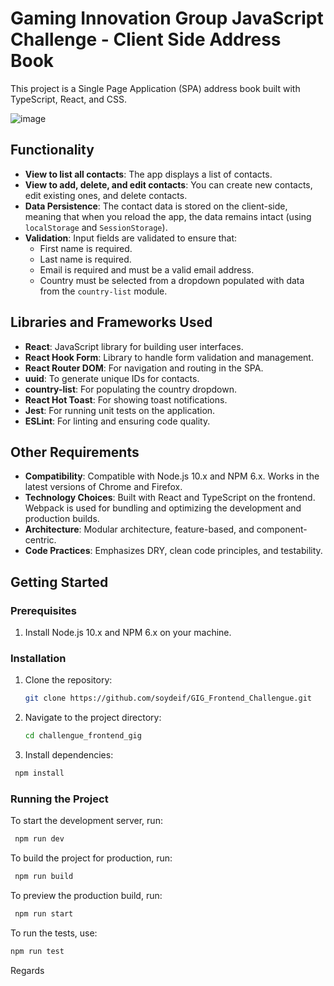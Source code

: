 # Gaming Innovation Group JavaScript Challenge - Client Side Address Book

This project is a Single Page Application (SPA) address book built with TypeScript, React, and CSS.

![image](https://github.com/user-attachments/assets/a1906a5c-17fb-42be-aa5d-1954f9cd894a)




## Functionality

- **View to list all contacts**: The app displays a list of contacts.
- **View to add, delete, and edit contacts**: You can create new contacts, edit existing ones, and delete contacts.
- **Data Persistence**: The contact data is stored on the client-side, meaning that when you reload the app, the data remains intact (using `localStorage` and `SessionStorage`).
- **Validation**:
  Input fields are validated to ensure that:
  - First name is required.
  - Last name is required.
  - Email is required and must be a valid email address.
  - Country must be selected from a dropdown populated with data from the `country-list` module.

## Libraries and Frameworks Used

- **React**: JavaScript library for building user interfaces.
- **React Hook Form**: Library to handle form validation and management.
- **React Router DOM**: For navigation and routing in the SPA.
- **uuid**: To generate unique IDs for contacts.
- **country-list**: For populating the country dropdown.
- **React Hot Toast**: For showing toast notifications.
- **Jest**: For running unit tests on the application.
- **ESLint**: For linting and ensuring code quality.

## Other Requirements

- **Compatibility**: Compatible with Node.js 10.x and NPM 6.x. Works in the latest versions of Chrome and Firefox.
- **Technology Choices**: Built with React and TypeScript on the frontend. Webpack is used for bundling and optimizing the development and production builds.
- **Architecture**: Modular architecture, feature-based, and component-centric.
- **Code Practices**: Emphasizes DRY, clean code principles, and testability.

## Getting Started

### Prerequisites

1. Install Node.js 10.x and NPM 6.x on your machine.

### Installation

1. Clone the repository:

   ```bash
   git clone https://github.com/soydeif/GIG_Frontend_Challengue.git

   ```

2. Navigate to the project directory:

   ```bash
   cd challengue_frontend_gig

   ```

3. Install dependencies:

```bash
 npm install
```

### Running the Project

To start the development server, run:

```bash
 npm run dev
```

To build the project for production, run:

```bash
 npm run build
```

To preview the production build, run:

```bash
 npm run start
```

To run the tests, use:

```bash
npm run test
```

Regards
